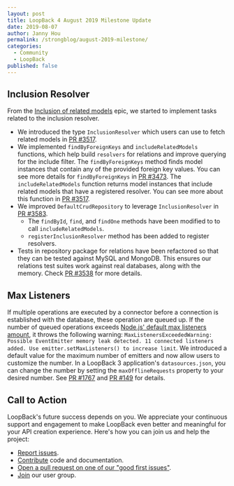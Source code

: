 ```yaml
---
layout: post
title: LoopBack 4 August 2019 Milestone Update
date: 2019-08-07
author: Janny Hou
permalink: /strongblog/august-2019-milestone/
categories:
  - Community
  - LoopBack
published: false
---
```


<!-- This is the template for august milestone, feel free to add your achievement when finish a task, thank you! -->

## Inclusion Resolver

From the [Inclusion of related models](https://github.com/strongloop/loopback-next/issues/1352) epic, we started to implement tasks related to the inclusion resolver. 

- We introduced the type `InclusionResolver` which users can use to fetch related models in [PR #3517](https://github.com/strongloop/loopback-next/pull/3517).
- We implemented `findByForeignKeys` and `includeRelatedModels` functions, which help build `resolvers` for relations and improve querying for the include filter. The `findByForeignKeys` method finds model instances that contain any of the provided foreign key values. You can see more details for `findByForeignKeys` in [PR #3473](https://github.com/strongloop/loopback-next/pull/3473). The `includeRelatedModels` function returns model instances that include related models that have a registered resolver. You can see more about this function in [PR #3517](https://github.com/strongloop/loopback-next/pull/3517).
- We improved `DefaultCrudRepository` to leverage `InclusionResolver` in [PR #3583](https://github.com/strongloop/loopback-next/pull/3583).
  - The `findById`, `find`, and `findOne` methods have been modified to to call `includeRelatedModels`.
  - `registerInclusionResolver` method has been added to register resolvers.
- Tests in repository package for relations have been refactored so that they can be tested against MySQL and MongoDB. This ensures our relations test suites work against real databases, along with the memory. Check [PR #3538](https://github.com/strongloop/loopback-next/pull/3538) for more details.

## Max Listeners

If multiple operations are executed by a connector before a connection is established with the database, these operation are queued up. If the number of queued operations exceeds [Node.js' default max listeners amount](https://nodejs.org/api/events.html#events_eventemitter_defaultmaxlisteners), it throws the following warning: `MaxListenersExceededWarning: Possible EventEmitter memory leak detected. 11 connected listeners added. Use emitter.setMaxListeners() to increase limit`. We introduced a default value for the maximum number of emitters and now allow users to customize the number. In a LoopBack 3 application's `datasources.json`, you can change the number by setting the `maxOfflineRequests` property to your desired number. See [PR #1767](https://github.com/strongloop/loopback-datasource-juggler/pull/1767) and [PR #149](https://github.com/strongloop/loopback-connector/pull/149) for details.

## Call to Action

LoopBack's future success depends on you. We appreciate your continuous support and engagement to make LoopBack even better and meaningful for your API creation experience. Here's how you can join us and help the project:

- [Report issues](https://github.com/strongloop/loopback-next/issues).
- [Contribute](https://github.com/strongloop/loopback-next/blob/master/docs/CONTRIBUTING.md) code and documentation.
- [Open a pull request on one of our "good first issues"](https://github.com/strongloop/loopback-next/labels/good%20first%20issue).
- [Join](https://github.com/strongloop/loopback-next/issues/110) our user group.

